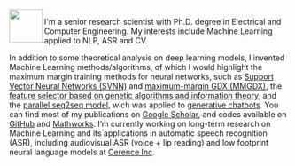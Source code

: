 <img src="https://github.com/oswaldoludwig/oswaldoludwig.github.io/blob/master/OL2020.jpg" align="left" height="60" width="60" >

I'm a senior research scientist with Ph.D. degree in Electrical and Computer Engineering.
My interests include Machine Learning applied to NLP, ASR and CV.

In addition to some theoretical analysis on deep learning models, I invented Machine Learning methods/algorithms, of which I would highlight the maximum margin training methods for neural networks, such as [Support Vector Neural Networks (SVNN)](https://www.sciencedirect.com/science/article/abs/pii/S0925231213008333) and [maximum-margin GDX (MMGDX)](https://ieeexplore.ieee.org/abstract/document/5451102), the [feature selector based on genetic algorithms and information theory](https://www.sciencedirect.com/science/article/pii/S1007570408004346), and the [parallel seq2seq model](https://arxiv.org/pdf/1711.10122.pdf), wich was applied to [generative chatbots](https://github.com/oswaldoludwig/Seq2seq-Chatbot-for-Keras). You can find most of my publications on [Google Scholar](https://scholar.google.com/citations?user=QLqId3kAAAAJ&hl=en), and codes available on [GitHub](https://github.com/oswaldoludwig) and [Mathworks](https://www.mathworks.com/matlabcentral/profile/authors/2447136-oswaldo-ludwig). I’m currently working on long-term research on Machine Learning and its applications in automatic speech recognition (ASR), including audiovisual ASR (voice + lip reading) and low footprint neural language models at [Cerence Inc](https://www.cerence.com/).
